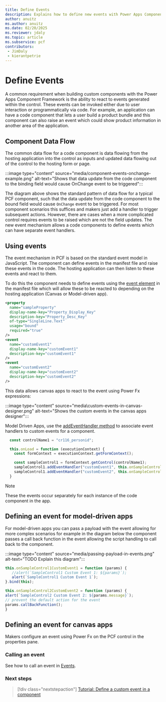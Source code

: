 ```yaml
---
title: Define Events
description: Explains how to define new events with Power Apps Component Framework (PCF) controls.
author: anuitz
ms.author: anuitz
ms.date: 02/20/2025
ms.reviewer: jdaly
ms.topic: article
ms.subservice: pcf
contributors:
 - JimDaly
 - kierantpetrie
---
```

# Define Events

A common requirement when building custom components with the Power Apps Component Framework is the ability to react to events generated within the control. These events can be invoked either due to user interaction or programmatically via code. For example, an application can have a code component that lets a user build a product bundle and this component can also raise an event which could show product information in another area of the application.

## Component Data Flow

The common data flow for a code component is data flowing from the hosting application into the control as inputs and updated data flowing out of the control to the hosting form or page.

:::image type="content" source="media/component-events-onchange-example.png" alt-text="Shows that data update from the code component to the binding field would cause OnChange event to be triggered":::

The diagram above shows the standard pattern of data flow for a typical PCF component, such that the data update from the code component to the bound field would cause `OnChange` event to be triggered. For most component scenarios this suffices and makers just add a handler to trigger subsequent actions. However, there are cases when a more complicated control requires events to be raised which are not the field updates. The new event mechanism allows a code components to define events which can have separate event handlers.

## Using events

The event mechanism in PCF is based on the standard event model in JavaScript. The component can define events in the manifest file and raise these events in the code. The hosting application can then listen to these events and react to them.

To do this the component needs to define events using the [event element](manifest-schema-reference/event.md) in the manifest file which will allow these to be reacted to depending on the hosting application (Canvas or Model-driven app).

```xml
<property
  name="sampleProperty"
  display-name-key="Property_Display_Key"
  description-key="Property_Desc_Key"
  of-type="SingleLine.Text"
  usage="bound"
  required="true"
/>
<event
  name="customEvent1"
  display-name-key="customEvent1"
  description-key="customEvent1"
/>
<event
  name="customEvent2"
  display-name-key="customEvent2"
  description-key="customEvent2"
/>
```

This data allows canvas apps to react to the event using Power Fx expressions:

:::image type="content" source="media\custom-events-in-canvas-designer.png" alt-text="Shows the custom events in the canvas apps designer":::

Model Driven Apps, use the [addEventHandler method](../model-driven-apps/clientapi/reference/controls/addeventhandler.md) to associate event handlers to custom events for a component.

```javascript
  const controlName1 = "cr116_personid";

  this.onLoad = function (executionContext) {
    const formContext = executionContext.getFormContext();

    const sampleControl1 = formContext.getControl(controlName1);
    sampleControl1.addEventHandler("customEvent1", this.onSampleControl1CustomEvent1);
    sampleControl1.addEventHandler("customEvent2", this.onSampleControl1CustomEvent2);
  }
```

> [!NOTE]
> These the events occur separately for each instance of the code component in the app.

## Defining an event for model-driven apps

For model-driven apps you can pass a payload with the event allowing for more complex scenarios for example in the diagram below the component passes a call back function in the event allowing the script handling to call back to the component.

:::image type="content" source="media/passing-payload-in-events.png" alt-text="TODO Explain this diagram":::
<!-- See source \media\src\pcf_events_dependencies_diagrams.vsdx -->

```javascript
this.onSampleControl1CustomEvent1 = function (params) {
   //alert(`SampleControl1 Custom Event 1: ${params}`);
   alert(`SampleControl1 Custom Event 1`);
}.bind(this);

this.onSampleControl2CustomEvent2 = function (params) {
alert(`SampleControl2 Custom Event 2: ${params.message}`);
// prevent the default action for the event
params.callBackFunction();
}
```

## Defining an event for canvas apps

Makers configure an event using Power Fx on the PCF control in the properties pane.

### Calling an event

See how to call an event in [Events](reference/events.md).

### Next steps

> [!div class="nextstepaction"]
> [Tutorial: Define a custom event in a component](tutorial-define-event.md)
